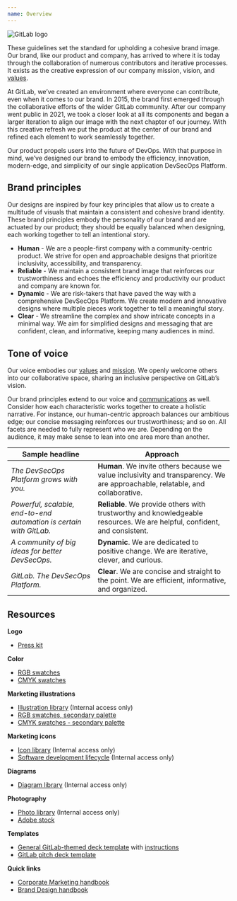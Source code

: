 ```yaml
---
name: Overview
---
```


<img class="gl-display-block gl-mx-auto gl-mb-7 img-25" src="/img/brand/gitlab-logo.svg" alt="GitLab logo" role="img" />

These guidelines set the standard for upholding a cohesive brand image. Our brand, like our product and company, has arrived to where it is today through the collaboration of numerous contributors and iterative processes. It exists as the creative expression of our company mission, vision, and [values](https://about.gitlab.com/handbook/values/).

At GitLab, we’ve created an environment where everyone can contribute, even when it comes to our brand. In 2015, the brand first emerged through the collaborative efforts of the wider GitLab community. After our company went public in 2021, we took a closer look at all its components and began a larger iteration to align our image with the next chapter of our journey. With this creative refresh we put the product at the center of our brand and refined each element to work seamlessly together.

Our product propels users into the future of DevOps. With that purpose in mind, we’ve designed our brand to embody the efficiency, innovation, modern-edge, and simplicity of our single application DevSecOps Platform.

## Brand principles

Our designs are inspired by four key principles that allow us to create a multitude of visuals that maintain a consistent and cohesive brand identity. These brand principles embody the personality of our brand and are actuated by our product; they should be equally balanced when designing, each working together to tell an intentional story.

- **Human** - We are a people-first company with a community-centric product. We strive for open and approachable designs that prioritize inclusivity, accessibility, and transparency.
- **Reliable** - We maintain a consistent brand image that reinforces our trustworthiness and echoes the efficiency and productivity our product and company are known for.
- **Dynamic** - We are risk-takers that have paved the way with a comprehensive DevSecOps Platform. We create modern and innovative designs where multiple pieces work together to tell a meaningful story.
- **Clear** - We streamline the complex and show intricate concepts in a minimal way. We aim for simplified designs and messaging that are confident, clean, and informative, keeping many audiences in mind.

## Tone of voice

Our voice embodies our [values](https://about.gitlab.com/handbook/values/) and [mission](https://about.gitlab.com/company/mission/#mission). We openly welcome others into our collaborative space, sharing an inclusive perspective on GitLab’s vision.

Our brand principles extend to our voice and [communications](https://about.gitlab.com/handbook/communication/#writing-style-guidelines) as well. Consider how each characteristic works together to create a holistic narrative. For instance, our human-centric approach balances our ambitious edge; our concise messaging reinforces our trustworthiness; and so on. All facets are needed to fully represent who we are. Depending on the audience, it may make sense to lean into one area more than another.

| **Sample headline** | **Approach** |
| ------ | ------ |
| _The DevSecOps Platform grows with you._ | **Human**. We invite others because we value inclusivity and transparency. We are approachable, relatable, and collaborative. |
| _Powerful, scalable, end-to-end automation is certain with GitLab._ | **Reliable**. We provide others with trustworthy and knowledgeable resources. We are helpful, confident, and consistent. |
| _A community of big ideas for better DevSecOps._ | **Dynamic**. We are dedicated to positive change. We are iterative, clever, and curious. |
| _GitLab. The DevSecOps Platform._ | **Clear**. We are concise and straight to the point. We are efficient, informative, and organized. |

## Resources

**Logo**
- [Press kit](https://about.gitlab.com/press/press-kit/)

**Color**
- [RGB swatches](https://drive.google.com/file/d/1Ihb3DiRcm94KegtPFR3yXeTkXsoeGNJL/view?usp=sharing)
- [CMYK swatches](https://drive.google.com/file/d/1jHEZsVcdw4i-qJlgcCTfLBDn6XS08eVx/view?usp=sharing)

**Marketing illustrations**
- [Illustration library](https://gitlab.com/gitlab-com/marketing/corporate_marketing/corporate-marketing/-/tree/master/design/gitlab-brand-assets/illustration-library) (Internal access only)
- [RGB swatches, secondary palette](https://drive.google.com/file/d/1kCcvxYMKPkDCEFQd6imQcHhFGC14Hgte/view?usp=sharing)
- [CMYK swatches - secondary palette](https://drive.google.com/file/d/1J2ZutCXZPJHQc9fgHvJYaVFSkOtlyn4t/view?usp=sharing)

**Marketing icons**
- [Icon library](https://gitlab.com/gitlab-com/marketing/corporate_marketing/corporate-marketing/-/tree/master/design/gitlab-brand-assets/icon-library/marketing-icons) (Internal access only)
- [Software development lifecycle](https://gitlab.com/gitlab-com/marketing/corporate_marketing/corporate-marketing/-/tree/master/design/gitlab-brand-assets/icon-library/software-development-lifecycle-icons) (Internal access only)

**Diagrams**
- [Diagram library](https://gitlab.com/gitlab-com/marketing/corporate_marketing/corporate-marketing/-/tree/master/design/gitlab-brand-assets/diagrams) (Internal access only)

**Photography**
- [Photo library](https://drive.google.com/drive/folders/1VHErs-KSNX1FIIVgXJR3OmIzwU7M4E1M?usp=sharing) (Internal access only)
- [Adobe stock](https://stock.adobe.com/)

**Templates**
- [General GitLab-themed deck template](https://docs.google.com/presentation/d/1xuw2RrjoSPx69p9v7aacrustmVto8cKWaFn_YK7Riug/edit#slide=id.g1287bf62b57_0_209) with [instructions](https://about.gitlab.com/handbook/tools-and-tips/#google-slides)
- [GitLab pitch deck template](https://docs.google.com/presentation/d/1vtFnh8DU6ZZzASTHg83UrhM6LJWqo5lq9mJDAY2ILpw/edit?usp=sharing)

**Quick links**
- [Corporate Marketing handbook](https://about.gitlab.com/handbook/marketing/corporate-marketing/)
- [Brand Design handbook](https://about.gitlab.com/handbook/marketing/corporate-marketing/brand-activation/brand-design/)

